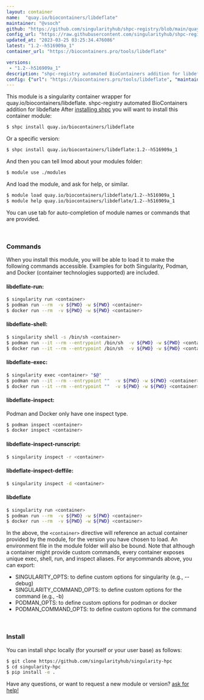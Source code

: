 ```yaml
---
layout: container
name:  "quay.io/biocontainers/libdeflate"
maintainer: "@vsoch"
github: "https://github.com/singularityhub/shpc-registry/blob/main/quay.io/biocontainers/libdeflate/container.yaml"
config_url: "https://raw.githubusercontent.com/singularityhub/shpc-registry/main/quay.io/biocontainers/libdeflate/container.yaml"
updated_at: "2023-03-25 03:25:34.476086"
latest: "1.2--h516909a_1"
container_url: "https://biocontainers.pro/tools/libdeflate"

versions:
 - "1.2--h516909a_1"
description: "shpc-registry automated BioContainers addition for libdeflate"
config: {"url": "https://biocontainers.pro/tools/libdeflate", "maintainer": "@vsoch", "description": "shpc-registry automated BioContainers addition for libdeflate", "latest": {"1.2--h516909a_1": "sha256:0ac556a3197108583719179a5940a6876381feb49b768663d1fbec2f85b43e7d"}, "tags": {"1.2--h516909a_1": "sha256:0ac556a3197108583719179a5940a6876381feb49b768663d1fbec2f85b43e7d"}, "docker": "quay.io/biocontainers/libdeflate"}
---
```


This module is a singularity container wrapper for quay.io/biocontainers/libdeflate.
shpc-registry automated BioContainers addition for libdeflate
After [installing shpc](#install) you will want to install this container module:


```bash
$ shpc install quay.io/biocontainers/libdeflate
```

Or a specific version:

```bash
$ shpc install quay.io/biocontainers/libdeflate:1.2--h516909a_1
```

And then you can tell lmod about your modules folder:

```bash
$ module use ./modules
```

And load the module, and ask for help, or similar.

```bash
$ module load quay.io/biocontainers/libdeflate/1.2--h516909a_1
$ module help quay.io/biocontainers/libdeflate/1.2--h516909a_1
```

You can use tab for auto-completion of module names or commands that are provided.

<br>

### Commands

When you install this module, you will be able to load it to make the following commands accessible.
Examples for both Singularity, Podman, and Docker (container technologies supported) are included.

#### libdeflate-run:

```bash
$ singularity run <container>
$ podman run --rm  -v ${PWD} -w ${PWD} <container>
$ docker run --rm  -v ${PWD} -w ${PWD} <container>
```

#### libdeflate-shell:

```bash
$ singularity shell -s /bin/sh <container>
$ podman run --it --rm --entrypoint /bin/sh  -v ${PWD} -w ${PWD} <container>
$ docker run --it --rm --entrypoint /bin/sh  -v ${PWD} -w ${PWD} <container>
```

#### libdeflate-exec:

```bash
$ singularity exec <container> "$@"
$ podman run --it --rm --entrypoint ""  -v ${PWD} -w ${PWD} <container> "$@"
$ docker run --it --rm --entrypoint ""  -v ${PWD} -w ${PWD} <container> "$@"
```

#### libdeflate-inspect:

Podman and Docker only have one inspect type.

```bash
$ podman inspect <container>
$ docker inspect <container>
```

#### libdeflate-inspect-runscript:

```bash
$ singularity inspect -r <container>
```

#### libdeflate-inspect-deffile:

```bash
$ singularity inspect -d <container>
```



#### libdeflate

```bash
$ singularity run <container>
$ podman run --rm  -v ${PWD} -w ${PWD} <container>
$ docker run --rm  -v ${PWD} -w ${PWD} <container>
```


In the above, the `<container>` directive will reference an actual container provided
by the module, for the version you have chosen to load. An environment file in the
module folder will also be bound. Note that although a container
might provide custom commands, every container exposes unique exec, shell, run, and
inspect aliases. For anycommands above, you can export:

 - SINGULARITY_OPTS: to define custom options for singularity (e.g., --debug)
 - SINGULARITY_COMMAND_OPTS: to define custom options for the command (e.g., -b)
 - PODMAN_OPTS: to define custom options for podman or docker
 - PODMAN_COMMAND_OPTS: to define custom options for the command

<br>

### Install

You can install shpc locally (for yourself or your user base) as follows:

```bash
$ git clone https://github.com/singularityhub/singularity-hpc
$ cd singularity-hpc
$ pip install -e .
```

Have any questions, or want to request a new module or version? [ask for help!](https://github.com/singularityhub/singularity-hpc/issues)